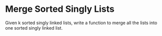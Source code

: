 # Merge Sorted Singly Lists

Given k sorted singly linked lists, write a function to merge all the lists into one sorted singly linked list.
